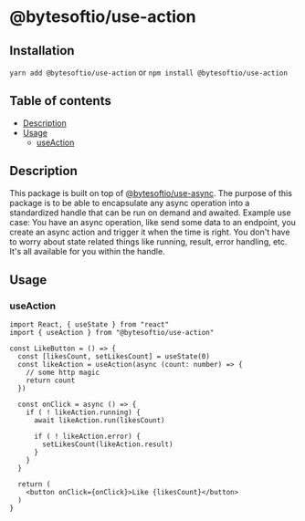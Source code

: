 # @bytesoftio/use-action

## Installation

`yarn add @bytesoftio/use-action` or `npm install @bytesoftio/use-action`

## Table of contents

<!-- START doctoc generated TOC please keep comment here to allow auto update -->
<!-- DON'T EDIT THIS SECTION, INSTEAD RE-RUN doctoc TO UPDATE -->


- [Description](#description)
- [Usage](#usage)
  - [useAction](#useaction)

<!-- END doctoc generated TOC please keep comment here to allow auto update -->

## Description

This package is built on top of [@bytesoftio/use-async](https://github.com/bytesoftio/use-async). The purpose of this package is to be able to encapsulate any async operation into a standardized handle that can be run on demand and awaited. Example use case: You have an async operation, like send some data to an endpoint, you create an async action and trigger it when the time is right. You don't have to worry about state related things like running, result, error handling, etc. It's all available for you within the handle.

## Usage

### useAction

```tsx
import React, { useState } from "react"
import { useAction } from "@bytesoftio/use-action"

const LikeButton = () => {
  const [likesCount, setLikesCount] = useState(0)
  const likeAction = useAction(async (count: number) => {
    // some http magic
    return count
  }) 
  
  const onClick = async () => {
    if ( ! likeAction.running) {
      await likeAction.run(likesCount)
     
      if ( ! likeAction.error) {
        setLikesCount(likeAction.result)
      } 
    } 
  }

  return (
    <button onClick={onClick}>Like {likesCount}</button>
  )
}
```

